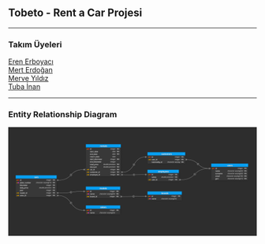 ## Tobeto - Rent a Car Projesi
___
### Takım Üyeleri
[Eren Erboyacı](https://github.com/CounTPaSa)
<br/>
[Mert Erdoğan](https://github.com/nagodretrem)
<br/>
[Merve Yıldız](https://github.com/merveeyildizz)
<br/>
[Tuba İnan](https://github.com/tubainan)

___
### Entity Relationship Diagram

![diagram](erd.png)
